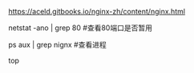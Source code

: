 https://aceld.gitbooks.io/nginx-zh/content/nginx.html



netstat -ano | grep 80  #查看80端口是否暂用

ps aux | grep nignx  #查看进程

top 

